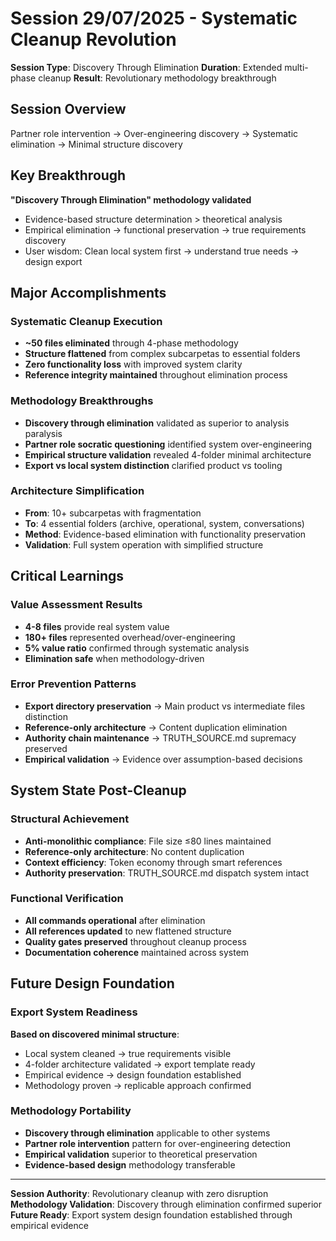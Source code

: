 # Session 29/07/2025 - Systematic Cleanup Revolution

**Session Type**: Discovery Through Elimination
**Duration**: Extended multi-phase cleanup
**Result**: Revolutionary methodology breakthrough

## Session Overview
Partner role intervention → Over-engineering discovery → Systematic elimination → Minimal structure discovery

## Key Breakthrough
**"Discovery Through Elimination" methodology validated**
- Evidence-based structure determination > theoretical analysis
- Empirical elimination → functional preservation → true requirements discovery
- User wisdom: Clean local system first → understand true needs → design export

## Major Accomplishments

### Systematic Cleanup Execution
- **~50 files eliminated** through 4-phase methodology
- **Structure flattened** from complex subcarpetas to essential folders
- **Zero functionality loss** with improved system clarity
- **Reference integrity maintained** throughout elimination process

### Methodology Breakthroughs
- **Discovery through elimination** validated as superior to analysis paralysis
- **Partner role socratic questioning** identified system over-engineering
- **Empirical structure validation** revealed 4-folder minimal architecture
- **Export vs local system distinction** clarified product vs tooling

### Architecture Simplification
- **From**: 10+ subcarpetas with fragmentation
- **To**: 4 essential folders (archive, operational, system, conversations)
- **Method**: Evidence-based elimination with functionality preservation
- **Validation**: Full system operation with simplified structure

## Critical Learnings

### Value Assessment Results
- **4-8 files** provide real system value
- **180+ files** represented overhead/over-engineering  
- **5% value ratio** confirmed through systematic analysis
- **Elimination safe** when methodology-driven

### Error Prevention Patterns
- **Export directory preservation** → Main product vs intermediate files distinction
- **Reference-only architecture** → Content duplication elimination
- **Authority chain maintenance** → TRUTH_SOURCE.md supremacy preserved
- **Empirical validation** → Evidence over assumption-based decisions

## System State Post-Cleanup

### Structural Achievement
- **Anti-monolithic compliance**: File size ≤80 lines maintained
- **Reference-only architecture**: No content duplication 
- **Context efficiency**: Token economy through smart references
- **Authority preservation**: TRUTH_SOURCE.md dispatch system intact

### Functional Verification
- **All commands operational** after elimination
- **All references updated** to new flattened structure
- **Quality gates preserved** throughout cleanup process
- **Documentation coherence** maintained across system

## Future Design Foundation

### Export System Readiness
**Based on discovered minimal structure**:
- Local system cleaned → true requirements visible
- 4-folder architecture validated → export template ready
- Empirical evidence → design foundation established
- Methodology proven → replicable approach confirmed

### Methodology Portability
- **Discovery through elimination** applicable to other systems
- **Partner role intervention** pattern for over-engineering detection  
- **Empirical validation** superior to theoretical preservation
- **Evidence-based design** methodology transferable

---
**Session Authority**: Revolutionary cleanup with zero disruption
**Methodology Validation**: Discovery through elimination confirmed superior
**Future Ready**: Export system design foundation established through empirical evidence